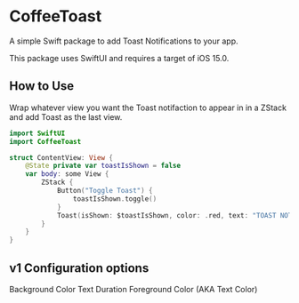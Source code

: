 # CoffeeToast

A simple Swift package to add Toast Notifications to your app.

This package uses SwiftUI and requires a target of iOS 15.0.

## How to Use

Wrap whatever view you want the Toast notifaction to appear in in a ZStack and add Toast as the last view.

```swift
import SwiftUI
import CoffeeToast

struct ContentView: View {
    @State private var toastIsShown = false
    var body: some View {
        ZStack {
            Button("Toggle Toast") {
                toastIsShown.toggle()
            }
            Toast(isShown: $toastIsShown, color: .red, text: "TOAST NOTIFICATION", duration: 2.0)
        }
    }
}
```

## v1 Configuration options

Background Color
Text
Duration
Foreground Color (AKA Text Color)
